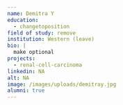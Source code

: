 ```yaml
---
name: Demitra Y
education:
  - changetoposition
field of study: remove
institution: Western (leave)
bio: |
  make optional
projects:
  - renal-cell-carcinoma
linkedin: NA
alt: NA
image: /images/uploads/demitray.jpg
alumni: true
---
```

